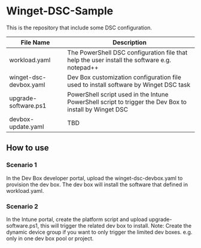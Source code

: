 # Winget-DSC-Sample
This is the repository that include some DSC configuration.

| File Name | Description |
| -- | -- |
| workload.yaml | The PowerShell DSC configuration file that help the user install the software e.g. notepad++ |
| winget-dsc-devbox.yaml | Dev Box customization configuration file used to install software by Winget DSC task |
| upgrade-software.ps1 | PowerShell script used in the Intune PowerShell script to trigger the Dev Box to install by Winget DSC |
| devbox-update.yaml | TBD |

## How to use
### Scenario 1
In the Dev Box developer portal, upload the winget-dsc-devbox.yaml to provision the dev box. The dev box will install the software that defined in workload.yaml.

### Scenario 2
In the Intune portal, create the platform script and upload upgrade-software.ps1, this will trigger the related dev box to install.
Note: Create the dynamic device group if you want to only trigger the limited dev boxes. e.g. only in one dev box pool or project.